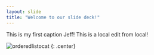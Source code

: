 ```yaml
---
layout: slide
title: "Welcome to our slide deck!"
---
```


This is my first caption Jeff!
This is a local edit from local!

![orderedlistocat](https://octodex.github.com/images/mona-the-rivetertocat.png)
{: .center}
